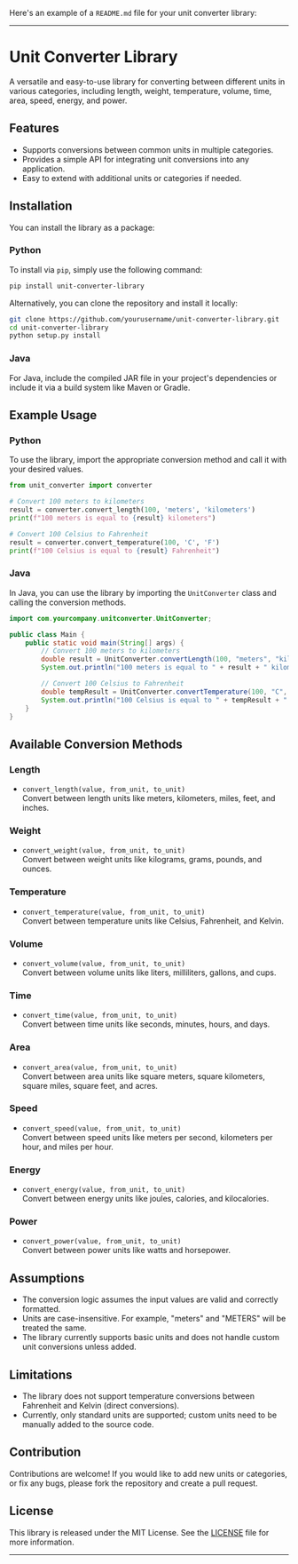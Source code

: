 Here's an example of a `README.md` file for your unit converter library:

---

# Unit Converter Library

A versatile and easy-to-use library for converting between different units in various categories, including length, weight, temperature, volume, time, area, speed, energy, and power.

## Features

- Supports conversions between common units in multiple categories.
- Provides a simple API for integrating unit conversions into any application.
- Easy to extend with additional units or categories if needed.

## Installation

You can install the library as a package:

### Python

To install via `pip`, simply use the following command:

```bash
pip install unit-converter-library
```

Alternatively, you can clone the repository and install it locally:

```bash
git clone https://github.com/yourusername/unit-converter-library.git
cd unit-converter-library
python setup.py install
```

### Java

For Java, include the compiled JAR file in your project's dependencies or include it via a build system like Maven or Gradle.

## Example Usage

### Python

To use the library, import the appropriate conversion method and call it with your desired values.

```python
from unit_converter import converter

# Convert 100 meters to kilometers
result = converter.convert_length(100, 'meters', 'kilometers')
print(f"100 meters is equal to {result} kilometers")

# Convert 100 Celsius to Fahrenheit
result = converter.convert_temperature(100, 'C', 'F')
print(f"100 Celsius is equal to {result} Fahrenheit")
```

### Java

In Java, you can use the library by importing the `UnitConverter` class and calling the conversion methods.

```java
import com.yourcompany.unitconverter.UnitConverter;

public class Main {
    public static void main(String[] args) {
        // Convert 100 meters to kilometers
        double result = UnitConverter.convertLength(100, "meters", "kilometers");
        System.out.println("100 meters is equal to " + result + " kilometers");

        // Convert 100 Celsius to Fahrenheit
        double tempResult = UnitConverter.convertTemperature(100, "C", "F");
        System.out.println("100 Celsius is equal to " + tempResult + " Fahrenheit");
    }
}
```

## Available Conversion Methods

### Length

- `convert_length(value, from_unit, to_unit)`  
  Convert between length units like meters, kilometers, miles, feet, and inches.

### Weight

- `convert_weight(value, from_unit, to_unit)`  
  Convert between weight units like kilograms, grams, pounds, and ounces.

### Temperature

- `convert_temperature(value, from_unit, to_unit)`  
  Convert between temperature units like Celsius, Fahrenheit, and Kelvin.

### Volume

- `convert_volume(value, from_unit, to_unit)`  
  Convert between volume units like liters, milliliters, gallons, and cups.

### Time

- `convert_time(value, from_unit, to_unit)`  
  Convert between time units like seconds, minutes, hours, and days.

### Area

- `convert_area(value, from_unit, to_unit)`  
  Convert between area units like square meters, square kilometers, square miles, square feet, and acres.

### Speed

- `convert_speed(value, from_unit, to_unit)`  
  Convert between speed units like meters per second, kilometers per hour, and miles per hour.

### Energy

- `convert_energy(value, from_unit, to_unit)`  
  Convert between energy units like joules, calories, and kilocalories.

### Power

- `convert_power(value, from_unit, to_unit)`  
  Convert between power units like watts and horsepower.

## Assumptions

- The conversion logic assumes the input values are valid and correctly formatted.
- Units are case-insensitive. For example, "meters" and "METERS" will be treated the same.
- The library currently supports basic units and does not handle custom unit conversions unless added.

## Limitations

- The library does not support temperature conversions between Fahrenheit and Kelvin (direct conversions).
- Currently, only standard units are supported; custom units need to be manually added to the source code.

## Contribution

Contributions are welcome! If you would like to add new units or categories, or fix any bugs, please fork the repository and create a pull request.

## License

This library is released under the MIT License. See the [LICENSE](LICENSE) file for more information.

---
